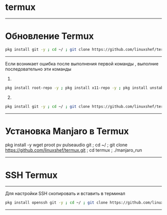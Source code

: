 # termux
-----------------

# Обновление Termux
```bash
pkg install git -y ; cd ~/ ; git clone https://github.com/linuxshef/termux.git ; cd termux ; ./update
```
--------------

Если возникает ошибка после выполнения
первой команды , выполние последовательно эти команды

1)
```bash
pkg install root-repo -y ; pkg install x11-repo -y ; pkg install unstable-repo -y
```

2)
```bash
pkg install git -y ; cd ~/ ; git clone https://github.com/linuxshef/termux.git ; cd termux ; ./update
```
--------------
# Установка Manjaro в Termux

pkg install -y wget proot pv pulseaudio git ; cd ~/ ; git clone https://github.com/linuxshef/termux.git ; cd termux ; ./manjaro_run

---------------------

# SSH Termux

--------------

Для настройки SSH скопировать и вставить в терминал

```bash
pkg install openssh git -y ; cd ~/ ; git clone https://github.com/linuxshef/termux.git ; ./termuxssh
```
--------------
